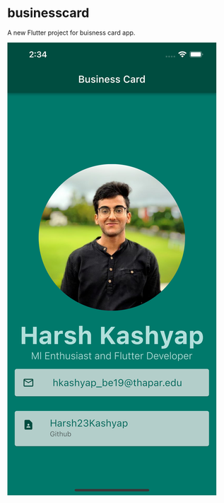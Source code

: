 # businesscard

A new Flutter project for buisness card app.

![alt text](https://github.com/Harsh23Kashyap/BusinessCard/blob/main/Simulator%20Screen%20Shot%20-%20iPhone%2013%20Pro%20Max%20-%202022-02-13%20at%2014.34.17.png)

